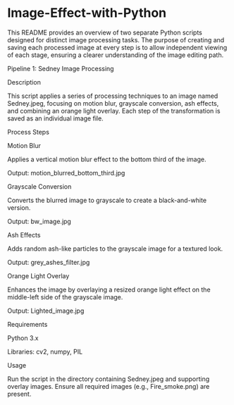 # Image-Effect-with-Python
This README provides an overview of two separate Python scripts designed for distinct image processing tasks. The purpose of creating and saving each processed image at every step is to allow independent viewing of each stage, ensuring a clearer understanding of the image editing path.

Pipeline 1: Sedney Image Processing

Description

This script applies a series of processing techniques to an image named Sedney.jpeg, focusing on motion blur, grayscale conversion, ash effects, and combining an orange light overlay. Each step of the transformation is saved as an individual image file.

Process Steps

Motion Blur

Applies a vertical motion blur effect to the bottom third of the image.

Output: motion_blurred_bottom_third.jpg

Grayscale Conversion

Converts the blurred image to grayscale to create a black-and-white version.

Output: bw_image.jpg

Ash Effects

Adds random ash-like particles to the grayscale image for a textured look.

Output: grey_ashes_filter.jpg

Orange Light Overlay

Enhances the image by overlaying a resized orange light effect on the middle-left side of the grayscale image.

Output: Lighted_image.jpg

Requirements

Python 3.x

Libraries: cv2, numpy, PIL

Usage

Run the script in the directory containing Sedney.jpeg and supporting overlay images. Ensure all required images (e.g., Fire_smoke.png) are present.
